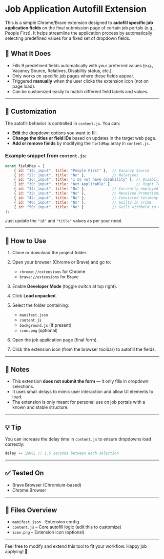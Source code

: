 # Job Application Autofill Extension

This is a simple Chrome/Brave extension designed to **autofill specific job application fields** on the final submission page of certain job portals (e.g., People First). It helps streamline the application process by automatically selecting predefined values for a fixed set of dropdown fields.

## 🔧 What It Does

- Fills 9 predefined fields automatically with your preferred values (e.g., Vacancy Source, Relatives, Disability status, etc.).
- Only works on specific job pages where these fields appear.
- Triggered **manually** when the user clicks the extension icon (not on page load).
- Can be customized easily to match different field labels and values.

---

## 📝 Customization

The autofill behavior is controlled in `content.js`. You can:

- **Edit** the dropdown options you want to fill.
- **Change the titles or field IDs** based on updates in the target web page.
- **Add or remove fields** by modifying the `fieldMap` array in `content.js`.

### Example snippet from `content.js`:
```javascript
const fieldMap = [
    { id: "18:_input", title: "People First" },  // Vacancy Source
    { id: "22:_input", title: "No" },            // Relatives
    { id: "26:_input", title: "I do not have disability" }, // Disability
    { id: "30:_input", title: "Not Applicable" },           // Right To First Interview
    { id: "34:_input", title: "No" },            // Currently employed with Agency
    { id: "38:_input", title: "No" },            // Received Promotional Appointment
    { id: "42:_input", title: "No" },            // Convicted felimony
    { id: "46:_input", title: "No" },            // Guilty in crime
    { id: "50:_input", title: "No" }             // Guilt withheld in crime
];
````

Just update the `"id"` and `"title"` values as per your need.

---

## 🧪 How to Use

1. Clone or download the project folder.
2. Open your browser (Chrome or Brave) and go to:

   * `chrome://extensions` for Chrome
   * `brave://extensions` for Brave
3. Enable **Developer Mode** (toggle switch at top right).
4. Click **Load unpacked**.
5. Select the folder containing:

   * `manifest.json`
   * `content.js`
   * `background.js` (if present)
   * `icon.png` (optional)
6. Open the job application page (final form).
7. Click the extension icon (from the browser toolbar) to autofill the fields.

---

## 📌 Notes

* This extension **does not submit the form** — it only fills in dropdown selections.
* It uses small delays to mimic user interaction and allow UI elements to load.
* The extension is only meant for personal use on job portals with a known and stable structure.

---

## 💡 Tip

You can increase the delay time in `content.js` to ensure dropdowns load correctly:

```javascript
delay += 1500; // 1.5 seconds between each selection
```

---

## ✅ Tested On

* Brave Browser (Chromium-based)
* Chrome Browser

---

## 📁 Files Overview

* `manifest.json` – Extension config
* `content.js` – Core autofill logic (edit this to customize)
* `icon.png` – Extension icon (optional)

---

Feel free to modify and extend this tool to fit your workflow.
Happy job applying! 🚀

```